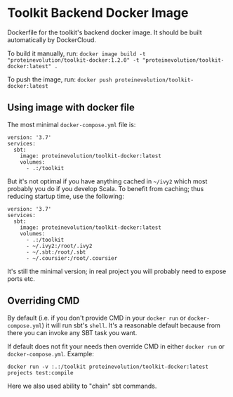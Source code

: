 # Toolkit Backend Docker Image
Dockerfile for the toolkit's backend docker image. It should be built automatically by DockerCloud.

To build it manually, run:
``docker image build -t "proteinevolution/toolkit-docker:1.2.0" -t "proteinevolution/toolkit-docker:latest" .``

To push the image, run:
``docker push proteinevolution/toolkit-docker:latest``

## Using image with docker file

The most minimal `docker-compose.yml` file is:

```
version: '3.7'
services:
  sbt:
    image: proteinevolution/toolkit-docker:latest
    volumes:
      - .:/toolkit
```

But it's not optimal if you have anything cached in `~/ivy2` which most probably you do if you develop Scala. To benefit from caching; thus reducing startup time, use the following:

```
version: '3.7'
services:
  sbt:
    image: proteinevolution/toolkit-docker:latest
    volumes:
      - .:/toolkit
      - ~/.ivy2:/root/.ivy2
      - ~/.sbt:/root/.sbt
      - ~/.coursier:/root/.coursier
```

It's still the minimal version; in real project you will probably need to expose ports etc.

## Overriding CMD

By default (i.e. if you don't provide CMD in your `docker run` or `docker-compose.yml`) it will run sbt's `shell`. It's a reasonable default because from there you can invoke any SBT task you want.

If default does not fit your needs then override CMD in either `docker run` or `docker-compose.yml`. Example:

```
docker run -v :.:/toolkit proteinevolution/toolkit-docker:latest projects test:compile
```

Here we also used ability to "chain" sbt commands.
